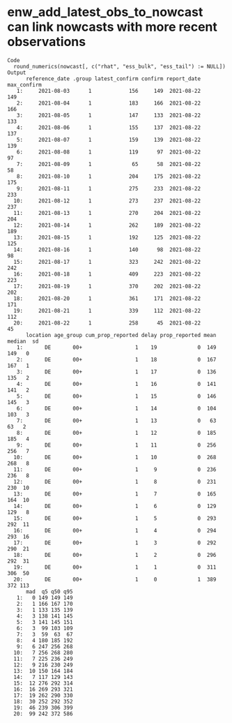 # enw_add_latest_obs_to_nowcast can link nowcasts with more recent observations

    Code
      round_numerics(nowcast[, c("rhat", "ess_bulk", "ess_tail") := NULL])
    Output
          reference_date .group latest_confirm confirm report_date max_confirm
       1:     2021-08-03      1            156     149  2021-08-22         149
       2:     2021-08-04      1            183     166  2021-08-22         166
       3:     2021-08-05      1            147     133  2021-08-22         133
       4:     2021-08-06      1            155     137  2021-08-22         137
       5:     2021-08-07      1            159     139  2021-08-22         139
       6:     2021-08-08      1            119      97  2021-08-22          97
       7:     2021-08-09      1             65      58  2021-08-22          58
       8:     2021-08-10      1            204     175  2021-08-22         175
       9:     2021-08-11      1            275     233  2021-08-22         233
      10:     2021-08-12      1            273     237  2021-08-22         237
      11:     2021-08-13      1            270     204  2021-08-22         204
      12:     2021-08-14      1            262     189  2021-08-22         189
      13:     2021-08-15      1            192     125  2021-08-22         125
      14:     2021-08-16      1            140      98  2021-08-22          98
      15:     2021-08-17      1            323     242  2021-08-22         242
      16:     2021-08-18      1            409     223  2021-08-22         223
      17:     2021-08-19      1            370     202  2021-08-22         202
      18:     2021-08-20      1            361     171  2021-08-22         171
      19:     2021-08-21      1            339     112  2021-08-22         112
      20:     2021-08-22      1            258      45  2021-08-22          45
          location age_group cum_prop_reported delay prop_reported mean median  sd
       1:       DE       00+                 1    19             0  149    149   0
       2:       DE       00+                 1    18             0  167    167   1
       3:       DE       00+                 1    17             0  136    135   2
       4:       DE       00+                 1    16             0  141    141   2
       5:       DE       00+                 1    15             0  146    145   3
       6:       DE       00+                 1    14             0  104    103   3
       7:       DE       00+                 1    13             0   63     63   2
       8:       DE       00+                 1    12             0  185    185   4
       9:       DE       00+                 1    11             0  256    256   7
      10:       DE       00+                 1    10             0  268    268   8
      11:       DE       00+                 1     9             0  236    236   8
      12:       DE       00+                 1     8             0  231    230  10
      13:       DE       00+                 1     7             0  165    164  10
      14:       DE       00+                 1     6             0  129    129   8
      15:       DE       00+                 1     5             0  293    292  11
      16:       DE       00+                 1     4             0  294    293  16
      17:       DE       00+                 1     3             0  292    290  21
      18:       DE       00+                 1     2             0  296    292  31
      19:       DE       00+                 1     1             0  311    306  50
      20:       DE       00+                 1     0             1  389    372 113
          mad  q5 q50 q95
       1:   0 149 149 149
       2:   1 166 167 170
       3:   1 133 135 139
       4:   3 138 141 145
       5:   3 141 145 151
       6:   3  99 103 109
       7:   3  59  63  67
       8:   4 180 185 192
       9:   6 247 256 268
      10:   7 256 268 280
      11:   7 225 236 249
      12:   9 216 230 249
      13:  10 150 164 184
      14:   7 117 129 143
      15:  12 276 292 314
      16:  16 269 293 321
      17:  19 262 290 330
      18:  30 252 292 352
      19:  46 239 306 399
      20:  99 242 372 586

